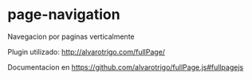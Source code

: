 # page-navigation

Navegacion por paginas verticalmente

Plugin utilizado: http://alvarotrigo.com/fullPage/

Documentacion en https://github.com/alvarotrigo/fullPage.js#fullpagejs


